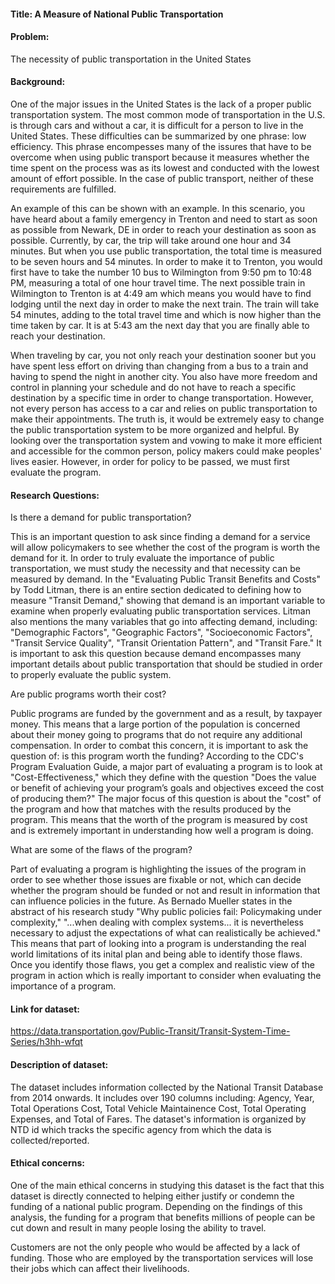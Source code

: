 #### Title: A Measure of National Public Transportation

#### Problem: 

The necessity of public transportation in the United States

#### Background: 
One of the major issues in the United States is the lack of a proper public transportation system. The most common mode of transportation in the U.S. is through cars and without a car, it is difficult for a person to live in the United States. These difficulties can be summarized by one phrase: low efficiency. This phrase encompesses many of the issures that have to be overcome when using public transport because it measures whether the time spent on the process was as its lowest and conducted with the lowest amount of effort possible. In the case of public transport, neither of these requirements are fulfilled.

An example of this can be shown with an example. In this scenario, you have heard about a family emergency in Trenton and need to start as soon as possible from Newark, DE in order to reach your destination as soon as possible. Currently, by car, the trip will take around one hour and 34 minutes. But when you use public transportation, the total time is measured to be seven hours and 54 minutes. In order to make it to Trenton, you would first have to take the number 10 bus to Wilmington from 9:50 pm to 10:48 PM, measuring a total of one hour travel time. The next possible train in Wilmington to Trenton is at 4:49 am which means you would have to find lodging until the next day in order to make the next train. The train will take 54 minutes, adding to the total travel time and which is now higher than the time taken by car. It is at 5:43 am the next day that you are finally able to reach your destination.

When traveling by car, you not only reach your destination sooner but you have spent less effort on driving than changing from a bus to a train and having to spend the night in another city. You also have more freedom and control in planning your schedule and do not have to reach a specific destination by a specific time in order to change transportation. However, not every person has access to a car and relies on public transportation to make their appointments. The truth is, it would be extremely easy to change the public transportation system to be more organized and helpful. By looking over the transportation system and vowing to make it more efficient and accessible for the common person, policy makers could make peoples' lives easier. However, in order for policy to be passed, we must first evaluate the program. 

#### Research Questions: 

Is there a demand for public transportation?

This is an important question to ask since finding a demand for a service will allow policymakers to see whether the cost of the program is worth the demand for it. In order to truly evaluate the importance of public transportation, we must study the necessity and that necessity can be measured by demand. In the "Evaluating Public Transit Benefits and Costs" by Todd Litman, there is an entire section dedicated to defining how to measure "Transit Demand," showing that demand is an important variable to examine when properly evaluating public transportation services. Litman also mentions the many variables that go into affecting demand, including: "Demographic Factors", "Geographic Factors", "Socioeconomic Factors", "Transit Service Quality", "Transit Orientation Pattern", and "Transit Fare." It is important to ask this question because demand encompasses many important details about public transportation that should be studied in order to properly evaluate the public system.

Are public programs worth their cost?

Public programs are funded by the government and as a result, by taxpayer money. This means that a large portion of the population is concerned about their money going to programs that do not require any additional compensation. In order to combat this concern, it is important to ask the question of: is this program worth the funding? According to the CDC's Program Evaluation Guide, a major part of evaluating a program is to look at "Cost-Effectiveness," which they define with the question "Does the value or benefit of achieving your program’s goals and objectives exceed the cost of producing them?" The major focus of this question is about the "cost" of the program and how that matches with the results produced by the program. This means that the worth of the program is measured by cost and is extremely important in understanding how well a program is doing.

What are some of the flaws of the program?

Part of evaluating a program is highlighting the issues of the program in order to see whether those issues are fixable or not, which can decide whether the program should be funded or not and result in information that can influence policies in the future. As Bernado Mueller states in the abstract of his research study "Why public policies fail: Policymaking under complexity," "...when dealing with complex systems... it is nevertheless necessary to adjust the expectations of what can realistically be achieved." This means that part of looking into a program is understanding the real world limitations of its inital plan and being able to identify those flaws. Once you identify those flaws, you get a complex and realistic view of the program in action which is really important to consider when evaluating the importance of a program.

#### Link for dataset: 

https://data.transportation.gov/Public-Transit/Transit-System-Time-Series/h3hh-wfqt

#### Description of dataset:

The dataset includes information collected by the National Transit Database from 2014 onwards. It includes over 190 columns including: Agency, Year, Total Operations Cost, Total Vehicle Maintainence Cost, Total Operating Expenses, and Total of Fares. The dataset's information is organized by NTD id which tracks the specific agency from which the data is collected/reported.

#### Ethical concerns: 

One of the main ethical concerns in studying this dataset is the fact that this dataset is directly connected to helping either justify or condemn the funding of a national public program. Depending on the findings of this analysis, the funding for a program that benefits millions of people can be cut down and result in many people losing the ability to travel.

Customers are not the only people who would be affected by a lack of funding. Those who are employed by the transportation services will lose their jobs which can affect their livelihoods.